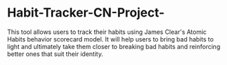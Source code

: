 # Habit-Tracker-CN-Project-

This tool allows users to track their habits using James Clear's Atomic Habits behavior scorecard model. It will help users to bring bad habits to light and ultimately take them closer to breaking bad habits and reinforcing better ones that suit their identity.
